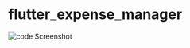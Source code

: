 # flutter_expense_manager

![code Screenshot]([flutter/my_app/assets/code.png](https://github.com/SANDHOSH02/flutter_work/blob/main/flutter/my_app/assets/code.png))
